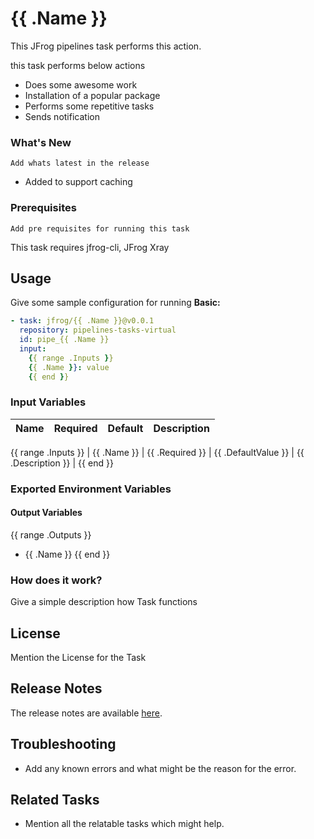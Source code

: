 # {{ .Name }}

This JFrog pipelines task performs this action.
 
this task performs below actions

- Does some awesome work
- Installation of a popular package
- Performs some repetitive tasks
- Sends notification

### What's New

`Add whats latest in the release`
- Added to support caching

### Prerequisites

`Add pre requisites for running this task`

This task requires jfrog-cli, JFrog Xray

## Usage

Give some sample configuration for running 
**Basic:**

```yaml
- task: jfrog/{{ .Name }}@v0.0.1
  repository: pipelines-tasks-virtual
  id: pipe_{{ .Name }}
  input:
    {{ range .Inputs }}
    {{ .Name }}: value
    {{ end }}
```

### Input Variables

| Name                        | Required | Default                               | Description                     |
|-----------------------------|----------|---------------------------------------|---------------------------------|
{{ range .Inputs }}
| {{ .Name }}                  | {{ .Required }} | {{ .DefaultValue }}            | {{ .Description }}              |
{{ end }}

### Exported Environment Variables

#### Output Variables

{{ range .Outputs }}
- {{ .Name }}
{{ end }}

### How does it work?

Give a simple description how Task functions

## License

Mention the License for the Task

## Release Notes

The release notes are available [here](RELEASE.md).

## Troubleshooting

- Add any known errors and what might be the reason for the error.

## Related Tasks

- Mention all the relatable tasks which might help.